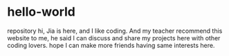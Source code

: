 # hello-world
repository
hi, 
Jia is here, and I like coding. 
And my teacher recommend this website to me, he said I can discuss and share my projects here
with other coding lovers.
hope I can make more friends having same interests here.
